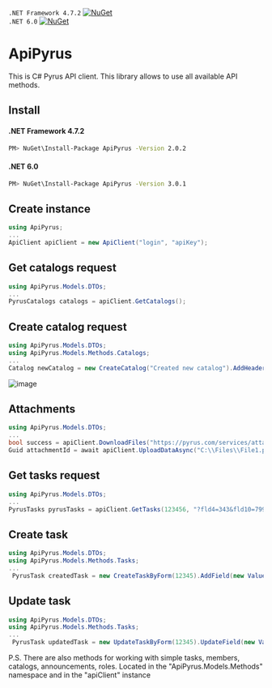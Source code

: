 ```.NET Framework 4.7.2```
[![NuGet](https://zakharovopen.ru/webapp/ApiPyrus.svg)](https://www.nuget.org/packages/ApiPyrus/2.0.2)<br />
 ```.NET 6.0```
[![NuGet](https://zakharovopen.ru/webapp/ApiPyrus_net6.svg)](https://www.nuget.org/packages/ApiPyrus/3.0.1)
# ApiPyrus
This is C# Pyrus API client. This library allows to use all available API methods.
## Install
#### .NET Framework 4.7.2
``` bash
PM> NuGet\Install-Package ApiPyrus -Version 2.0.2
```
#### .NET 6.0
``` bash
PM> NuGet\Install-Package ApiPyrus -Version 3.0.1
```
## Create instance
```C#
using ApiPyrus;
...
ApiClient apiClient = new ApiClient("login", "apiKey");
```
## Get catalogs request
```C#
using ApiPyrus.Models.DTOs;
...
PyrusCatalogs catalogs = apiClient.GetСatalogs();
```
## Create catalog request
```C#
using ApiPyrus.Models.DTOs;
using ApiPyrus.Models.Methods.Catalogs;
...
Catalog newCatalog = new CreateCatalog("Created new catalog").AddHeaders(new List<string>() { "Name", "LastName" }).AddItems(new List<ValuesList>() { new ValuesList() { Values = new List<string>() { "Pavel", "Zakharov" } } }).Send(apiClient);
```
![image](https://user-images.githubusercontent.com/88644943/217810505-cef36e03-332f-46ee-a0c5-c93ecb6aa81c.png)


## Attachments
```C#
using ApiPyrus.Models.DTOs;
...
bool success = apiClient.DownloadFiles("https://pyrus.com/services/attachment?id=12345678", "C:\\Files\\File1.png");
Guid attachmentId = await apiClient.UploadDataAsync("C:\\Files\\File1.png");
```
## Get tasks request
```C#
using ApiPyrus.Models.DTOs;
...
PyrusTasks pyrusTasks = apiClient.GetTasks(123456, "?fld4=343&fld10=79991112233");
```
## Create task
```C#
using ApiPyrus.Models.DTOs;
using ApiPyrus.Models.Methods.Tasks;
...
 PyrusTask createdTask = new CreateTaskByForm(12345).AddField(new ValueField(1, new ValueChoice(5))).AddTasksIds(new List<int> { 1, 2, 3}).Send(apiClient);
```
## Update task
```C#
using ApiPyrus.Models.DTOs;
using ApiPyrus.Models.Methods.Tasks;
...
 PyrusTask updatedTask = new UpdateTaskByForm(12345).UpdateField(new ValueField(5, new ValueChoice(2))).AddText("Text").Send(apiClient);
```

P.S. There are also methods for working with simple tasks, members, catalogs, announcements, roles. Located in the "ApiPyrus.Models.Methods" namespace and in the "apiClient" instance
